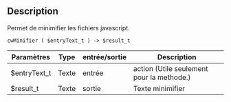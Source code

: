## Description
Permet de minimifier les fichiers javascript.

```4d
cwMinifier ( $entryText_t ) -> $result_t
```

| Paramètres     | Type  | entrée/sortie | Description |
| -------------- | ----- | ------------- | ----------- |
| $entryText_t  | Texte | entrée        | action (Utile seulement pour la methode.) |
| $result_t      | Texte | sortie        | Texte minimifier |

